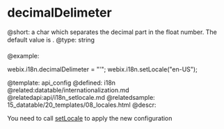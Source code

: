 decimalDelimeter
=============


@short: a char which separates the decimal part in the float number. The default value  is &#148;.&#148;
@type: string

@example:

webix.i18n.decimalDelimeter = "'";
webix.i18n.setLocale("en-US");

@template:	api_config
@defined:	i18n	
@related:datatable/internationalization.md
@relatedapi:api/i18n_setlocale.md
@relatedsample:
	15_datatable/20_templates/08_locales.html
@descr:


You need to call <a href="api/i18n_setlocale.md">setLocale</a> to apply the new configuration